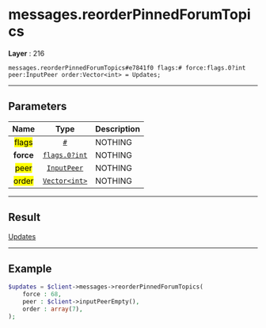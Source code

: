 # messages.reorderPinnedForumTopics

**Layer** : 216

```tl
messages.reorderPinnedForumTopics#e7841f0 flags:# force:flags.0?int peer:InputPeer order:Vector<int> = Updates;
```

---

## Parameters

| Name | Type | Description |
| :---: | :---: | :--- |
| <mark>flags</mark> | [`#`](type/#) | NOTHING |
| **force** | [`flags.0?int`](type/int) | NOTHING |
| <mark>peer</mark> | [`InputPeer`](type/InputPeer) | NOTHING |
| <mark>order</mark> | [`Vector<int>`](type/int) | NOTHING |

---

## Result

[Updates](type/Updates)

---

## Example

```php
$updates = $client->messages->reorderPinnedForumTopics(
	force : 68,
	peer : $client->inputPeerEmpty(),
	order : array(7),
);
```